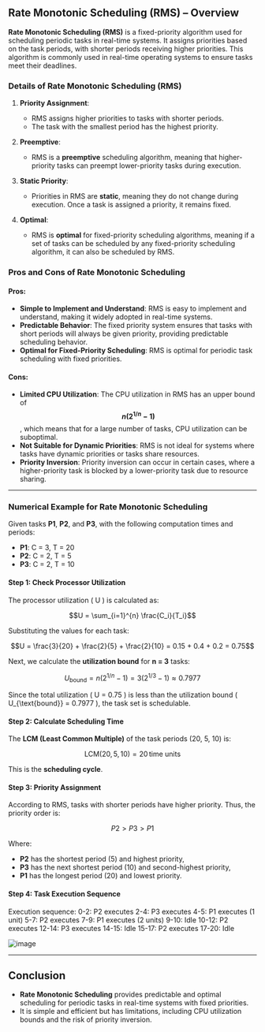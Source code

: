 ## **Rate Monotonic Scheduling (RMS)** – Overview

**Rate Monotonic Scheduling (RMS)** is a fixed-priority algorithm used for scheduling periodic tasks in real-time systems. It assigns priorities based on the task periods, with shorter periods receiving higher priorities. This algorithm is commonly used in real-time operating systems to ensure tasks meet their deadlines.

### **Details of Rate Monotonic Scheduling (RMS)**

1. **Priority Assignment**: 
   - RMS assigns higher priorities to tasks with shorter periods.
   - The task with the smallest period has the highest priority.

2. **Preemptive**:
   - RMS is a **preemptive** scheduling algorithm, meaning that higher-priority tasks can preempt lower-priority tasks during execution.

3. **Static Priority**:
   - Priorities in RMS are **static**, meaning they do not change during execution. Once a task is assigned a priority, it remains fixed.

4. **Optimal**:
   - RMS is **optimal** for fixed-priority scheduling algorithms, meaning if a set of tasks can be scheduled by any fixed-priority scheduling algorithm, it can also be scheduled by RMS.

### **Pros and Cons of Rate Monotonic Scheduling**

#### **Pros:**
- **Simple to Implement and Understand**: RMS is easy to implement and understand, making it widely adopted in real-time systems.
- **Predictable Behavior**: The fixed priority system ensures that tasks with short periods will always be given priority, providing predictable scheduling behavior.
- **Optimal for Fixed-Priority Scheduling**: RMS is optimal for periodic task scheduling with fixed priorities.

#### **Cons:**
- **Limited CPU Utilization**: The CPU utilization in RMS has an upper bound of **$$n(2^{1/n} - 1)$$**, which means that for a large number of tasks, CPU utilization can be suboptimal.
- **Not Suitable for Dynamic Priorities**: RMS is not ideal for systems where tasks have dynamic priorities or tasks share resources.
- **Priority Inversion**: Priority inversion can occur in certain cases, where a higher-priority task is blocked by a lower-priority task due to resource sharing.

---

### **Numerical Example for Rate Monotonic Scheduling**

Given tasks **P1**, **P2**, and **P3**, with the following computation times and periods:

- **P1**: C = 3, T = 20
- **P2**: C = 2, T = 5
- **P3**: C = 2, T = 10

#### Step 1: Check Processor Utilization

The processor utilization \( U \) is calculated as:

```math
U = \sum_{i=1}^{n} \frac{C_i}{T_i}
```

Substituting the values for each task:

```math
U = \frac{3}{20} + \frac{2}{5} + \frac{2}{10} = 0.15 + 0.4 + 0.2 = 0.75
```

Next, we calculate the **utilization bound** for **n = 3** tasks:

```math
U_{\text{bound}} = n(2^{1/n} - 1) = 3(2^{1/3} - 1) \approx 0.7977
```

Since the total utilization \( U = 0.75 \) is less than the utilization bound \( U_{\text{bound}} = 0.7977 \), the task set is schedulable.

#### Step 2: Calculate Scheduling Time

The **LCM (Least Common Multiple)** of the task periods (20, 5, 10) is:

```math
\text{LCM}(20, 5, 10) = 20 \, \text{time units}
```

This is the **scheduling cycle**.

#### Step 3: Priority Assignment

According to RMS, tasks with shorter periods have higher priority. Thus, the priority order is:

```math
P2 > P3 > P1
```

Where:
- **P2** has the shortest period (5) and highest priority,
- **P3** has the next shortest period (10) and second-highest priority,
- **P1** has the longest period (20) and lowest priority.

#### Step 4: Task Execution Sequence

Execution sequence:
0-2: P2 executes
2-4: P3 executes
4-5: P1 executes (1 unit)
5-7: P2 executes
7-9: P1 executes (2 units)
9-10: Idle
10-12: P2 executes
12-14: P3 executes
14-15: Idle
15-17: P2 executes
17-20: Idle


![image](https://github.com/user-attachments/assets/d33cdafe-3be3-4009-88fe-2abd7eaf2b3c)


---

## **Conclusion**

- **Rate Monotonic Scheduling** provides predictable and optimal scheduling for periodic tasks in real-time systems with fixed priorities.
- It is simple and efficient but has limitations, including CPU utilization bounds and the risk of priority inversion.
